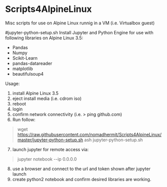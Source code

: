 # Scripts4AlpineLinux
Misc scripts for use on Alpine Linux runnig in a VM (i.e. Virtualbox guest)

#jupyter-python-setup.sh
 Install Jupyter and Python Engine for use with following libraries on Alpine Linux 3.5:
 - Pandas
 - Numpy 
 - Scikit-Learn
 - pandas-datareader
 - matplotlib
 - beautifulsoup4
 
 Usage:
 
  1. install Alpine Linux 3.5
  2. eject install media (i.e. cdrom iso)
  3. reboot
  4. login
  5. confirm network connectivity (i.e. > ping github.com)
  6. Run follow:
  >   wget https://raw.githubusercontent.com/nomadhermit/Scripts4AlpineLinux/master/jupyter-python-setup.sh
  >   ash jupyter-python-setup.sh
     
  7. launch jupyter for remote access via:
  >   jupyter notebook --ip 0.0.0.0
     
  8. use a browser and connect to the url and token shown after jupyter launch
  9. create python2 notebook and confirm desired libraries are working.

